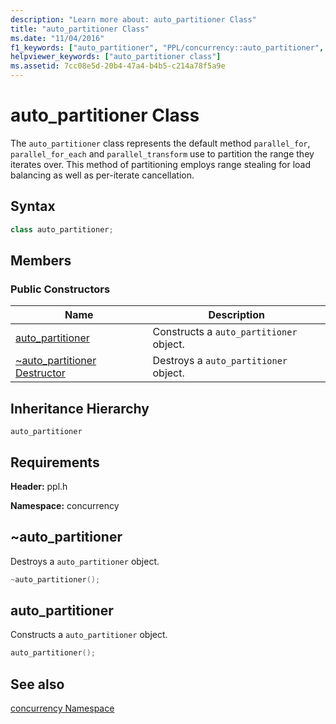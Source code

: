 ```yaml
---
description: "Learn more about: auto_partitioner Class"
title: "auto_partitioner Class"
ms.date: "11/04/2016"
f1_keywords: ["auto_partitioner", "PPL/concurrency::auto_partitioner", "PPL/concurrency::auto_partitioner::auto_partitioner"]
helpviewer_keywords: ["auto_partitioner class"]
ms.assetid: 7cc08e5d-20b4-47a4-b4b5-c214a78f5a9e
---
```

# auto_partitioner Class

The `auto_partitioner` class represents the default method `parallel_for`, `parallel_for_each` and `parallel_transform` use to partition the range they iterates over. This method of partitioning employs range stealing for load balancing as well as per-iterate cancellation.

## Syntax

```cpp
class auto_partitioner;
```

## Members

### Public Constructors

|Name|Description|
|----------|-----------------|
|[auto_partitioner](#ctor)|Constructs a `auto_partitioner` object.|
|[~auto_partitioner Destructor](#dtor)|Destroys a `auto_partitioner` object.|

## Inheritance Hierarchy

`auto_partitioner`

## Requirements

**Header:** ppl.h

**Namespace:** concurrency

## <a name="dtor"></a> ~auto_partitioner

Destroys a `auto_partitioner` object.

```cpp
~auto_partitioner();
```

## <a name="ctor"></a> auto_partitioner

Constructs a `auto_partitioner` object.

```cpp
auto_partitioner();
```

## See also

[concurrency Namespace](concurrency-namespace.md)
